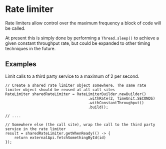 # Rate limiter

Rate limiters allow control over the maximum frequency a block of code will be called.

At present this is simply done by performing a `Thread.sleep()` to achieve a given constant throughput rate, but could
be expanded to other timing techniques in the future.

## Examples

Limit calls to a third party service to a maximum of 2 per second.

    // Create a shared rate limiter object somewhere. The same rate limiter object should be reused at all call sites
    RateLimiter sharedRateLimiter = RateLimiterBuilder.newBuilder()
                                         .withRate(2, TimeUnit.SECONDS)
                                         .withConstantThroughput()
                                         .build();

    // ....

    // Somewhere else (the call site), wrap the call to the third party service in the rate limiter
    result = sharedRateLimiter.getWhenReady(() -> {
        return externalApi.fetchSomethingById(id)
    });